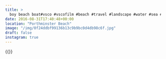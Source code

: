 ```yaml
---
title: >
  boy beach boat#vsco #vscofilm #beach #travel #landscape #water #sea #cornwall
date: 2016-08-31T17:40:48+00:00
location: "Porthminster Beach"
image: "/img/0f24ddbf99136b13c9b9bc0d4db98c6f.jpg"
draft: false
instagram: true
---
```


{{<photo src="/img/0f24ddbf99136b13c9b9bc0d4db98c6f.jpg">}}
